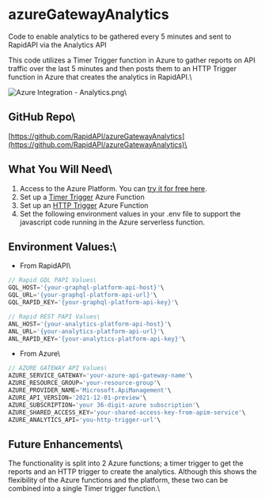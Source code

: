# azureGatewayAnalytics
Code to enable analytics to be gathered every 5 minutes and sent to RapidAPI via the Analytics API

This code utilizes a Timer Trigger function in Azure to gather reports on API traffic over the last 5 minutes and then posts them to an HTTP Trigger function in Azure that creates the analytics in RapidAPI.\

![Azure Integration - Analytics.png](https://s3-us-west-2.amazonaws.com/secure.notion-static.com/4403e7ff-86df-47cd-a0b4-1ea73cb07482/Azure_Integration_-_Analytics.png)\

## GitHub Repo\

[https://github.com/RapidAPI/azureGatewayAnalytics](https://github.com/RapidAPI/azureGatewayAnalytics)\

## What You Will Need\

1. Access to the Azure Platform. You can [try it for free here](https://azure.microsoft.com/en-us/free/). 
2. Set up a [Timer Trigger](https://learn.microsoft.com/en-us/azure/azure-functions/functions-bindings-timer?tabs=in-process&pivots=programming-language-csharp) Azure Function
3. Set up an [HTTP Trigger](https://learn.microsoft.com/en-us/azure/azure-functions/functions-bindings-http-webhook-trigger?tabs=in-process%2Cfunctionsv2&pivots=programming-language-csharp) Azure Function
4. Set the following environment values in your .env file to support the javascript code running in the Azure serverless function.

## Environment Values:\

- From RapidAPI\

```jsx
// Rapid GQL PAPI Values\
GQL_HOST='{your-graphql-platform-api-host}'\
GQL_URL='{your-graphql-platform-api-url}'\
GQL_RAPID_KEY='{your-graphql-platform-api-key}'\

// Rapid REST PAPI Values\
ANL_HOST='{your-analytics-platform-api-host}'\
ANL_URL='{your-analytics-platform-api-url}'\
ANL_RAPID_KEY='{your-analytics-platform-api-key}'\
```

- From Azure\

```jsx
// AZURE GATEWAY API Values\
AZURE_SERVICE_GATEWAY='your-azure-api-gateway-name'\
AZURE_RESOURCE_GROUP='your-resource-group'\
AZURE_PROVIDER_NAME='Microsoft.ApiManagement'\
AZURE_API_VERSION='2021-12-01-preview'\
AZURE_SUBSCRIPTION='your 36-digit-azure subscription'\
AZURE_SHARED_ACCESS_KEY='your-shared-access-key-from-apim-service'\
AZURE_ANALYTICS_API='you-http-trigger-url'\
```

## Future Enhancements\

The functionality is split into 2 Azure functions; a timer trigger to get the reports and an HTTP trigger to create the analytics. Although this shows the flexibility of the Azure functions and the platform, these two can be combined into a single Timer trigger function.\
